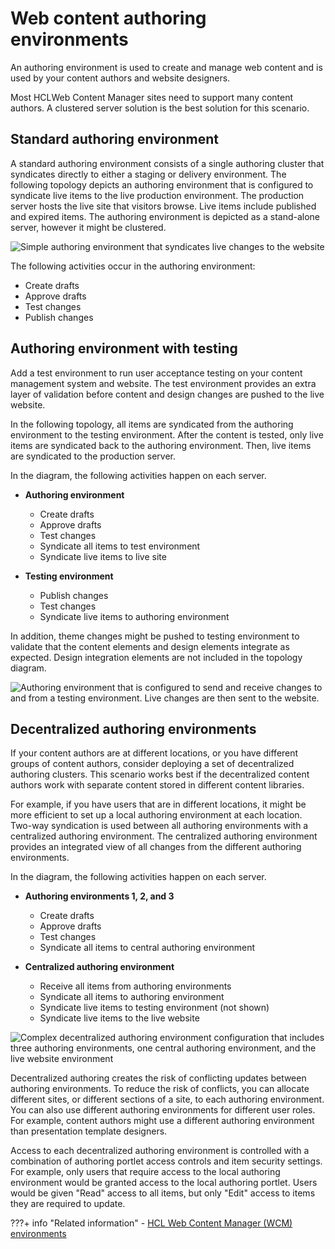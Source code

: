 # Web content authoring environments

An authoring environment is used to create and manage web content and is used by your content authors and website designers.

Most HCLWeb Content Manager sites need to support many content authors. A clustered server solution is the best solution for this scenario.

## Standard authoring environment

A standard authoring environment consists of a single authoring cluster that syndicates directly to either a staging or delivery environment. The following topology depicts an authoring environment that is configured to syndicate live items to the live production environment. The production server hosts the live site that visitors browse. Live items include published and expired items. The authoring environment is depicted as a stand-alone server, however it might be clustered.

![Simple authoring environment that syndicates live changes to the website](../../../../images/wcm_authoring.jpg)

The following activities occur in the authoring environment:

-   Create drafts
-   Approve drafts
-   Test changes
-   Publish changes

## Authoring environment with testing

Add a test environment to run user acceptance testing on your content management system and website. The test environment provides an extra layer of validation before content and design changes are pushed to the live website.

In the following topology, all items are syndicated from the authoring environment to the testing environment. After the content is tested, only live items are syndicated back to the authoring environment. Then, live items are syndicated to the production server.

In the diagram, the following activities happen on each server.

-   **Authoring environment**

    -   Create drafts
    -   Approve drafts
    -   Test changes
    -   Syndicate all items to test environment
    -   Syndicate live items to live site
-   **Testing environment**

    -   Publish changes
    -   Test changes
    -   Syndicate live items to authoring environment

In addition, theme changes might be pushed to testing environment to validate that the content elements and design elements integrate as expected. Design integration elements are not included in the topology diagram.

![Authoring environment that is configured to send and receive changes to and from a testing environment. Live changes are then sent to the website.](../../../../images/wcm_authoring_uat.jpg)

## Decentralized authoring environments

If your content authors are at different locations, or you have different groups of content authors, consider deploying a set of decentralized authoring clusters. This scenario works best if the decentralized content authors work with separate content stored in different content libraries.

For example, if you have users that are in different locations, it might be more efficient to set up a local authoring environment at each location. Two-way syndication is used between all authoring environments with a centralized authoring environment. The centralized authoring environment provides an integrated view of all changes from the different authoring environments.

In the diagram, the following activities happen on each server.

-   **Authoring environments 1, 2, and 3**

    -   Create drafts
    -   Approve drafts
    -   Test changes
    -   Syndicate all items to central authoring environment
-   **Centralized authoring environment**

    -   Receive all items from authoring environments
    -   Syndicate all items to authoring environment
    -   Syndicate live items to testing environment \(not shown\)
    -   Syndicate live items to the live website

![Complex decentralized authoring environment configuration that includes three authoring environments, one central authoring environment, and the live website environment](../../../../images/wcm_authoring_decentralized.jpg)

Decentralized authoring creates the risk of conflicting updates between authoring environments. To reduce the risk of conflicts, you can allocate different sites, or different sections of a site, to each authoring environment. You can also use different authoring environments for different user roles. For example, content authors might use a different authoring environment than presentation template designers.

Access to each decentralized authoring environment is controlled with a combination of authoring portlet access controls and item security settings. For example, only users that require access to the local authoring environment would be granted access to the local authoring portlet. Users would be given "Read" access to all items, but only "Edit" access to items they are required to update.


???+ info "Related information"
    - [HCL Web Content Manager \(WCM\) environments](../wcm_env/index.md)

